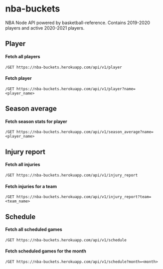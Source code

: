 # nba-buckets

NBA Node API powered by basketball-reference. Contains 2019-2020 players and active 2020-2021 players.

## Player

#### Fetch all players

`/GET https://nba-buckets.herokuapp.com/api/v1/player`

#### Fetch player

`/GET https://nba-buckets.herokuapp.com/api/v1/player?name=<player_name>`

## Season average

#### Fetch season stats for player

`/GET https://nba-buckets.herokuapp.com/api/v1/season_average?name=<player_name>`

## Injury report

#### Fetch all injuries

`/GET https://nba-buckets.herokuapp.com/api/v1/injury_report`

#### Fetch injuries for a team

`/GET https://nba-buckets.herokuapp.com/api/v1/injury_report?team=<team_name>`

## Schedule

#### Fetch all scheduled games

`/GET https://nba-buckets.herokuapp.com/api/v1/schedule`

#### Fetch scheduled games for the month

`/GET https://nba-buckets.herokuapp.com/api/v1/schedule?month=<month>`

